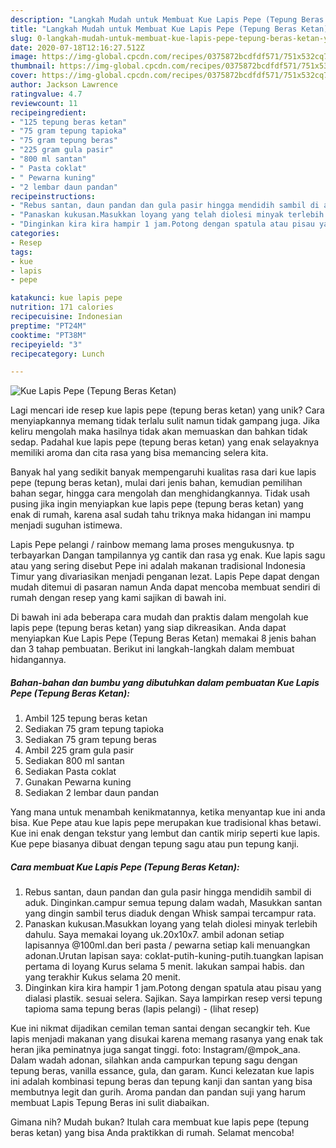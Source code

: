 ```yaml
---
description: "Langkah Mudah untuk Membuat Kue Lapis Pepe (Tepung Beras Ketan) yang Enak"
title: "Langkah Mudah untuk Membuat Kue Lapis Pepe (Tepung Beras Ketan) yang Enak"
slug: 0-langkah-mudah-untuk-membuat-kue-lapis-pepe-tepung-beras-ketan-yang-enak
date: 2020-07-18T12:16:27.512Z
image: https://img-global.cpcdn.com/recipes/0375872bcdfdf571/751x532cq70/kue-lapis-pepe-tepung-beras-ketan-foto-resep-utama.jpg
thumbnail: https://img-global.cpcdn.com/recipes/0375872bcdfdf571/751x532cq70/kue-lapis-pepe-tepung-beras-ketan-foto-resep-utama.jpg
cover: https://img-global.cpcdn.com/recipes/0375872bcdfdf571/751x532cq70/kue-lapis-pepe-tepung-beras-ketan-foto-resep-utama.jpg
author: Jackson Lawrence
ratingvalue: 4.7
reviewcount: 11
recipeingredient:
- "125 tepung beras ketan"
- "75 gram tepung tapioka"
- "75 gram tepung beras"
- "225 gram gula pasir"
- "800 ml santan"
- " Pasta coklat"
- " Pewarna kuning"
- "2 lembar daun pandan"
recipeinstructions:
- "Rebus santan, daun pandan dan gula pasir hingga mendidih sambil di aduk. Dinginkan.campur semua tepung dalam wadah, Masukkan santan yang dingin sambil terus diaduk dengan Whisk sampai tercampur rata."
- "Panaskan kukusan.Masukkan loyang yang telah diolesi minyak terlebih dahulu. Saya memakai loyang uk.20x10x7. ambil adonan setiap lapisannya @100ml.dan beri pasta / pewarna setiap kali menuangkan adonan.Urutan lapisan saya: coklat-putih-kuning-putih.tuangkan lapisan pertama di loyang Kurus selama 5 menit. lakukan sampai habis. dan yang terakhir Kukus selama 20 menit."
- "Dinginkan kira kira hampir 1 jam.Potong dengan spatula atau pisau yang dialasi plastik. sesuai selera. Sajikan. Saya lampirkan resep versi tepung tapioma sama tepung beras (lapis pelangi)             (lihat resep)"
categories:
- Resep
tags:
- kue
- lapis
- pepe

katakunci: kue lapis pepe 
nutrition: 171 calories
recipecuisine: Indonesian
preptime: "PT24M"
cooktime: "PT38M"
recipeyield: "3"
recipecategory: Lunch

---
```



![Kue Lapis Pepe (Tepung Beras Ketan)](https://img-global.cpcdn.com/recipes/0375872bcdfdf571/751x532cq70/kue-lapis-pepe-tepung-beras-ketan-foto-resep-utama.jpg)

Lagi mencari ide resep kue lapis pepe (tepung beras ketan) yang unik? Cara menyiapkannya memang tidak terlalu sulit namun tidak gampang juga. Jika keliru mengolah maka hasilnya tidak akan memuaskan dan bahkan tidak sedap. Padahal kue lapis pepe (tepung beras ketan) yang enak selayaknya memiliki aroma dan cita rasa yang bisa memancing selera kita.

Banyak hal yang sedikit banyak mempengaruhi kualitas rasa dari kue lapis pepe (tepung beras ketan), mulai dari jenis bahan, kemudian pemilihan bahan segar, hingga cara mengolah dan menghidangkannya. Tidak usah pusing jika ingin menyiapkan kue lapis pepe (tepung beras ketan) yang enak di rumah, karena asal sudah tahu triknya maka hidangan ini mampu menjadi suguhan istimewa.

Lapis Pepe pelangi / rainbow memang lama proses mengukusnya. tp terbayarkan Dangan tampilannya yg cantik dan rasa yg enak. Kue lapis sagu atau yang sering disebut Pepe ini adalah makanan tradisional Indonesia Timur yang divariasikan menjadi penganan lezat. Lapis Pepe dapat dengan mudah ditemui di pasaran namun Anda dapat mencoba membuat sendiri di rumah dengan resep yang kami sajikan di bawah ini.


Di bawah ini ada beberapa cara mudah dan praktis dalam mengolah kue lapis pepe (tepung beras ketan) yang siap dikreasikan. Anda dapat menyiapkan Kue Lapis Pepe (Tepung Beras Ketan) memakai 8 jenis bahan dan 3 tahap pembuatan. Berikut ini langkah-langkah dalam membuat hidangannya.

<!--inarticleads1-->

##### Bahan-bahan dan bumbu yang dibutuhkan dalam pembuatan Kue Lapis Pepe (Tepung Beras Ketan):

1. Ambil 125 tepung beras ketan
1. Sediakan 75 gram tepung tapioka
1. Sediakan 75 gram tepung beras
1. Ambil 225 gram gula pasir
1. Sediakan 800 ml santan
1. Sediakan  Pasta coklat
1. Gunakan  Pewarna kuning
1. Sediakan 2 lembar daun pandan


Yang mana untuk menambah kenikmatannya, ketika menyantap kue ini anda bisa. Kue Pepe atau kue lapis pepe merupakan kue tradisional khas betawi. Kue ini enak dengan tekstur yang lembut dan cantik mirip seperti kue lapis. Kue pepe biasanya dibuat dengan tepung sagu atau pun tepung kanji. 

<!--inarticleads2-->

##### Cara membuat Kue Lapis Pepe (Tepung Beras Ketan):

1. Rebus santan, daun pandan dan gula pasir hingga mendidih sambil di aduk. Dinginkan.campur semua tepung dalam wadah, Masukkan santan yang dingin sambil terus diaduk dengan Whisk sampai tercampur rata.
1. Panaskan kukusan.Masukkan loyang yang telah diolesi minyak terlebih dahulu. Saya memakai loyang uk.20x10x7. ambil adonan setiap lapisannya @100ml.dan beri pasta / pewarna setiap kali menuangkan adonan.Urutan lapisan saya: coklat-putih-kuning-putih.tuangkan lapisan pertama di loyang Kurus selama 5 menit. lakukan sampai habis. dan yang terakhir Kukus selama 20 menit.
1. Dinginkan kira kira hampir 1 jam.Potong dengan spatula atau pisau yang dialasi plastik. sesuai selera. Sajikan. Saya lampirkan resep versi tepung tapioma sama tepung beras (lapis pelangi) -             (lihat resep)


Kue ini nikmat dijadikan cemilan teman santai dengan secangkir teh. Kue lapis menjadi makanan yang disukai karena memang rasanya yang enak tak heran jika peminatnya juga sangat tinggi. foto: Instagram/@mpok_ana. Dalam wadah adonan, silahkan anda campurkan tepung sagu dengan tepung beras, vanilla essance, gula, dan garam. Kunci kelezatan kue lapis ini adalah kombinasi tepung beras dan tepung kanji dan santan yang bisa membutnya legit dan gurih. Aroma pandan dan pandan suji yang harum membuat Lapis Tepung Beras ini sulit diabaikan. 

Gimana nih? Mudah bukan? Itulah cara membuat kue lapis pepe (tepung beras ketan) yang bisa Anda praktikkan di rumah. Selamat mencoba!
